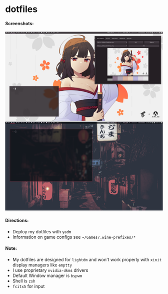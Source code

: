 # dotfiles
#### Screenshots:
![alt text](https://github.com/chent7/dotfiles/blob/master/.config/resources/screenshots/1.png?raw=true)
![alt text](https://github.com/chent7/dotfiles/blob/master/.config/resources/screenshots/2.png?raw=true)

#### Directions:
- Deploy my dotfiles with `yadm`
- Information on game configs see `~/Games/.wine-prefixes/*`
#### Note:
- My dotfiles are designed for `lightdm` and won't work properly with `xinit` display managers like `emptty`
- I use proprietary `nvidia-dkms` drivers
- Default Window manager is `bspwm`
- Shell is `zsh`
- `fcitx5` for input
